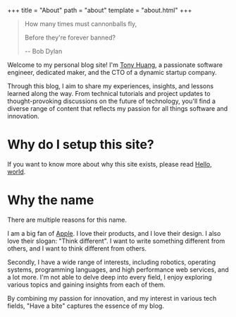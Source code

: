 +++
title = "About"
path = "about"
template = "about.html"
+++

> How many times must cannonballs fly,
>
> Before they're forever banned?
>
> -- Bob Dylan

Welcome to my personal blog site! I'm [Tony Huang](https://twitter.com/greatony), a passionate software engineer, dedicated maker, and the CTO of a dynamic startup company.

Through this blog, I aim to share my experiences, insights, and lessons learned along the way. From technical tutorials and project updates to thought-provoking discussions on the future of technology, you'll find a diverse range of content that reflects my passion for all things software and innovation.

# Why do I setup this site?

If you want to know more about why this site exists, please read [Hello, world](../hello-world.md).

# Why the name

There are multiple reasons for this name.

I am a big fan of [Apple](https://www.apple.com). I love their products, and I love their design. I also love their slogan: "Think different". I want to write something different from others, and I want to think different from others.

Secondly, I have a wide range of interests, including robotics, operating systems, programming languages, and high performance web services, and a lot more. I'm not able to delve deep into every field, I enjoy exploring various topics and gaining insights from each of them.

By combining my passion for innovation, and my interest in various tech fields, "Have a bite" captures the essence of my blog.
